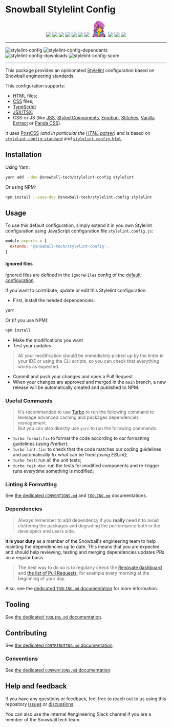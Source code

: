 # Snowball Stylelint Config

<div style="text-align: center">
  <img src="https://whosydd.gallerycdn.vsassets.io/extensions/whosydd/stylelint-config/1.3.0/1664729602088/Microsoft.VisualStudio.Services.Icons.Default" width="50" />
  <img src="https://camo.githubusercontent.com/a2ebaaedf9af41416a2717b3a28f405b39535397f4463c5c5119146c84c240f9/68747470733a2f2f706f73746373732e6f72672f6c6f676f2e737667" width="50" />
  <img src="https://cdn.jsdelivr.net/gh/devicons/devicon/icons/html5/html5-original.svg" width="50" />
  <img src="https://cdn.jsdelivr.net/gh/devicons/devicon/icons/css3/css3-original.svg" width="50" />
  <img src="https://repository-images.githubusercontent.com/298623011/59bf7000-ff7b-11ea-8450-92c845df2ea3" width="90" />
  <img src="https://raw.githubusercontent.com/jsstyles/logo/master/logo.png" width="50" />
  <img src="https://www.styled-components.com/atom.png" width="50" />
  <img src="https://raw.githubusercontent.com/emotion-js/emotion/main/emotion.png" width="50" />
  <img src="https://pbs.twimg.com/profile_images/1298774539606863875/IMwwk2q6_400x400.jpg" width="50" />
  <img src="https://avatars.githubusercontent.com/u/112610040?s=280&v=4" width="50" />
  <img src="https://pbs.twimg.com/card_img/1669896521263857664/zKKV8qRP?format=jpg&name=900x900" width="50" />
</div>

---

![stylelint-config](https://img.shields.io/npm/v/@snowball-tech/stylelint-config)
![stylelint-config-dependants](https://img.shields.io/librariesio/dependents/npm/@snowball-tech/stylelint-config)
![stylelint-config-downloads](https://img.shields.io/npm/dt/@snowball-tech/stylelint-config)
![stylelint-config-score](https://img.shields.io/npms-io/final-score/@snowball-tech/stylelint-config)

---

This package provides an opinionated [Stylelint](https://stylelint.io/)
configuration based on Snowball engineering standards.

This configuration supports:

- [HTML](https://developer.mozilla.org/en-US/docs/Web/HTML) files;
- [CSS](https://developer.mozilla.org/en-US/docs/Web/CSS) files;
- [TypeScript](https://www.typescriptlang.org/)
- [JSX/TSX](https://react.dev/);
- CSS-in-JS (like [JSS](https://cssinjs.org/),
  [Styled Components](https://styled-components.com/),
  [Emotion](https://emotion.sh/),
  [Stitches](https://stitches.dev/),
  [Vanilla Extract](https://vanilla-extract.style/) or
  [Panda CSS](https://panda-css.com/)).

It uses [PostCSS](https://postcss.org/) _(and in particular the
[HTML parser](https://github.com/ota-meshi/postcss-html))_ and is based on
[`stylelint-config-standard`](https://github.com/stylelint/stylelint-config-standard)
and
[`stylelint-config-html`](https://github.com/ota-meshi/stylelint-config-html).

## Installation

Using Yarn:

```bash
yarn add --dev @snowball-tech/stylelint-config stylelint
```

Or using NPM:

```bash
npm install --save-dev @snowball-tech/stylelint-config stylelint
```

## Usage

To use this default configuration, simply extend it in you own Stylelint
configuration using JavaScript configuration file `stylelint.config.js`:

```js
module.exports = {
  extends: '@snowball-tech/stylelint-config',
}
```

#### Ignored files

Ignored files are defined in the `ignoreFiles` config of the
[default configuration](./stylelint.config.js).

If you want to contribute, update or edit this Stylelint configuration:

- First, install the needed dependencies:

```bash
yarn
```

Or (if you use NPM):

```bash
npm install
```

- Make the modifications you want
- Test your updates

> All your modification should be immediately picked up by the linter in your
> IDE or using the CLI scripts, so you can check that everything works as
> expected.

- Commit and push your changes and open a Pull Request.
- When your changes are approved and merged in the `main` branch, a new release
  will be automatically created and published to NPM.

### Useful Commands

> It's recommended to use [Turbo](https://turbo.build/repo) to run the following
> command to leverage advanced caching and packages dependencies management.  
> But you can also directly use `yarn` to run the following commands.

- `turbo format:fix` to format the code according to our formatting guidelines
  (using _Prettier_);
- `turbo lint:fix`: to check that the code matches our coding guidelines and
  automatically fix what can be fixed _(using ESLint)_;
- `turbo test`: run all the unit tests;
- `turbo test:dev`: run the tests for modified components and re-trigger runs
  everytime something is modified;

### Linting & Formatting

See [the dedicated `CONVENTIONS.md`](../../docs/CONVENTIONS.md) and
[`TOOLING.md`](../../docs/TOOLING.md) documentations.

### Dependencies

> Always remember to add dependency if you **really** need it to avoid
> cluttering the packages and degrading the performance both in the developers
> and users side.

**It is your duty** as a member of the Snowball's engineering team to help
mainting the dependencies up to date. This means that you are expected and
should help reviewing, testing and merging dependencies updates PRs on a regular
basis.

> The best way to do so is to regularly check the
> [Renovate dashboard](https://github.com/snowball-tech/glacier/issues/10) and
> [the list of Pull Requests](https://github.com/snowball-tech/glacier/pulls?q=is%3Apr+is%3Aopen+sort%3Aupdated-desc+label%3Adev-deps%2Cdeps),
> for example every morning at the beginning of your day.

Also, see the [dedicated `TOOLING.md` documentation](../../docs/TOOLING.md) for more
information.

## Tooling

See [the dedicated `TOOLING.md` documentation](../../docs/TOOLING.md).

## Contributing

See [the dedicated `CONTRIBUTING.md` documentation](../../CONTRIBUTING.md).

### Conventions

See [the dedicated `CONVENTIONS.md` documentation](../../docs/CONVENTIONS.md).

## Help and feedback

If you have any questions or feedback, feel free to reach out to us using this
repository [issues](https://github.com/snowball-tech/glacier/issues) or
[discussions](https://github.com/snowball-tech/glacier/discussions).

You can also use the internal #engineering Slack channel if you are a member of
the Snowball tech team.
